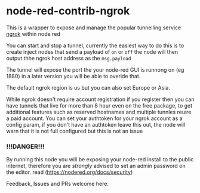 # node-red-contrib-ngrok

This is a wrapper to expose and manage the popular tunnelling service [ngrok](https://ngrok.com) within node red

You can start and stop a tunnel, currently the easiest way to do this is to create inject nodes that send a payload of `on` or `off` the node will then output thhe ngrok host address as the `msg.payload`

The tunnel will expose the port the your node-red GUI is runnong on (eg 1880) in a later version you will be able to overide that.

The default ngrok region is us but you can also set Europe or Asia.

While ngrok doesn't require account registration if you register then you can have tunnels that live for more than 8 hour even on the free package, to get additional features such as reserved hostnames and multiple tunnles reuire a paid account.
You can set your authtoken for your ngrok account as a config param, if you don't have an authtoken leave this out, the node will warn that it is not full configured but this is not an issue


### !!!DANGER!!!

By running this node you will be exposing your node-red install to the public internet, therefore you are *strongly* advised to set an admin password on the editor.
read (https://nodered.org/docs/security)

Feedback, Issues and PRs welcome here.
